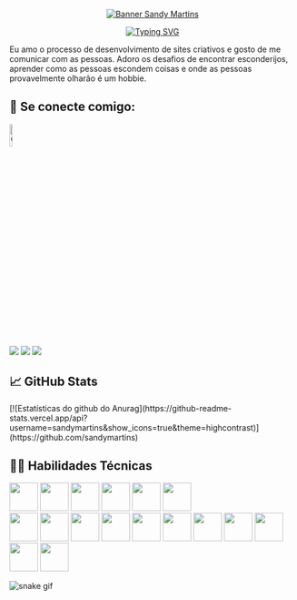 <p align="center">
<a href="https://www.linkedin.com/in/sandy-martins-10aa82168/" target="_blanck" rel="noreferrer"> <img src="https://user-images.githubusercontent.com/52469840/189486843-0de12e52-bbd7-4e9a-bd23-457e8c08d0a8.png" alt="Banner Sandy Martins"></a></p>

<p align="center">
<a href="https://git.io/typing-svg"><img src="https://readme-typing-svg.herokuapp.com?font=Special+Elite&size=30&duration=3000&pause=500&color=FFFCEC&background=F82470E1&center=true&vCenter=true&width=1000&lines=Ol%C3%A1%2C+eu+sou+a+Sandy+%F0%9F%91%8B;Desenvolvedora+FullStack+Java+Jr.%F0%9F%91%A9%F0%9F%8F%BB%E2%80%8D%F0%9F%92%BB;Designer+%F0%9F%8E%A8" alt="Typing SVG" /></a>

Eu amo o processo de desenvolvimento de sites criativos e gosto de me comunicar com as pessoas. 
Adoro os desafios de encontrar esconderijos, aprender como as pessoas escondem coisas e onde as pessoas provavelmente olharão é um hobbie. 

<h2>🤝 Se conecte comigo:</h2>
<img src="https://user-images.githubusercontent.com/52469840/193809017-acbe0c93-0eb2-4532-bf33-87031c61c3d4.png" alt="QR Code" width="10%">

 <div> 
  <a href="https://www.linkedin.com/in/sandy-martins-10aa82168/"_blank"><img src="https://img.shields.io/badge/-LinkedIn-%230077B5?style=for-the-badge&logo=linkedin&logoColor=white" target="_blank"></a>  
 <a href="https://discord.gg/FXdKhxvN" target="_blank"><img src="https://img.shields.io/badge/Discord-7289DA?style=for-the-badge&logo=discord&logoColor=white" target="_blank"></a> 
  <a href = "mailto:sandycris.luar@gmail.com"><img src="https://img.shields.io/badge/-Gmail-%23333?style=for-the-badge&logo=gmail&logoColor=white" target="_blank"></a>
</div>

<h2>📈 GitHub Stats</h2> 
[![Estatísticas do github do Anurag](https://github-readme-stats.vercel.app/api?username=sandymartins&show_icons=true&theme=highcontrast)](https://github.com/sandymartins)

<h2>👨‍💻 Habilidades Técnicas</h2>
<div>
<img src="https://cdn.jsdelivr.net/gh/devicons/devicon/icons/html5/html5-original.svg"  width=50/>
<img src="https://cdn.jsdelivr.net/gh/devicons/devicon/icons/java/java-original-wordmark.svg"  width=50/>
<img src="https://cdn.jsdelivr.net/gh/devicons/devicon/icons/mysql/mysql-original-wordmark.svg"  width=50/>                                                 
<img src="https://cdn.jsdelivr.net/gh/devicons/devicon/icons/spring/spring-original-wordmark.svg"  width=50/>
<img src="https://cdn.jsdelivr.net/gh/devicons/devicon/icons/oracle/oracle-original.svg"  width=50/>
<img src="https://cdn.jsdelivr.net/gh/devicons/devicon/icons/git/git-original.svg" width=50/>    
</br>
<img src="https://cdn.jsdelivr.net/gh/devicons/devicon/icons/css3/css3-original.svg"  width=50/>
<img src="https://cdn.jsdelivr.net/gh/devicons/devicon/icons/jquery/jquery-original-wordmark.svg"  width=50/> 
<img src="https://cdn.jsdelivr.net/gh/devicons/devicon/icons/javascript/javascript-original.svg"  width=50/>
<img src="https://cdn.jsdelivr.net/gh/devicons/devicon/icons/react/react-original-wordmark.svg"  width=50/>
<img src="https://cdn.jsdelivr.net/gh/devicons/devicon/icons/bootstrap/bootstrap-plain-wordmark.svg"  width=50/>
<img src="https://cdn.jsdelivr.net/gh/devicons/devicon/icons/visualstudio/visualstudio-plain.svg" width=50/>
<img src="https://cdn.jsdelivr.net/gh/devicons/devicon/icons/illustrator/illustrator-line.svg"  width=50/>
<img src="https://cdn.jsdelivr.net/gh/devicons/devicon/icons/photoshop/photoshop-plain.svg"  width=50/>
<img src="https://cdn.jsdelivr.net/gh/devicons/devicon/icons/nodejs/nodejs-original-wordmark.svg" width=50/>
<img src="https://cdn.jsdelivr.net/gh/devicons/devicon/icons/materialui/materialui-original.svg" width=50/>
<img src="https://cdn.jsdelivr.net/gh/devicons/devicon/icons/figma/figma-original.svg" width=50/>
</div>
                                                                                                      
![snake gif](https://github.com/sandymartins/sandymartins/blob/output/github-contribution-grid-snake.svg)
